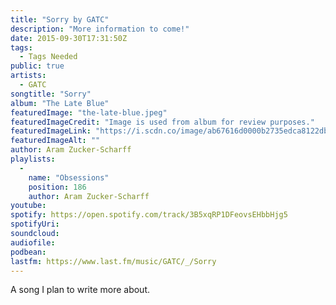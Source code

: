 ```yaml
---
title: "Sorry by GATC"
description: "More information to come!"
date: 2015-09-30T17:31:50Z
tags:
  - Tags Needed
public: true
artists:
  - GATC
songtitle: "Sorry"
album: "The Late Blue"
featuredImage: "the-late-blue.jpeg"
featuredImageCredit: "Image is used from album for review purposes."
featuredImageLink: "https://i.scdn.co/image/ab67616d0000b2735edca8122dbd9c9c09a69acc"
featuredImageAlt: ""
author: Aram Zucker-Scharff
playlists:
  -
    name: "Obsessions"
    position: 186
    author: Aram Zucker-Scharff
youtube: 
spotify: https://open.spotify.com/track/3B5xqRP1DFeovsEHbbHjg5
spotifyUri: 
soundcloud:
audiofile:
podbean:
lastfm: https://www.last.fm/music/GATC/_/Sorry
---
```


A song I plan to write more about.
		